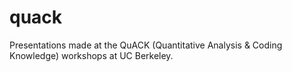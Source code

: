 # quack
Presentations made at the QuACK (Quantitative Analysis &amp; Coding Knowledge) workshops at UC Berkeley.
